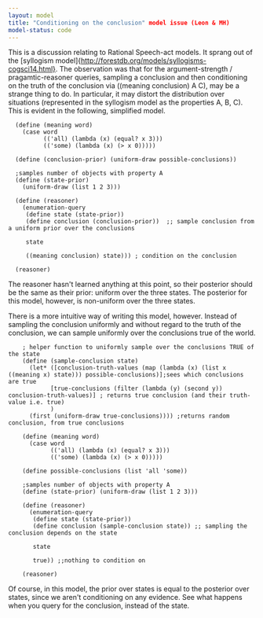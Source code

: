 ```yaml
---
layout: model
title: "Conditioning on the conclusion" model issue (Leon & MH)
model-status: code
---
```


This is a discussion relating to Rational Speech-act models. It sprang out of the [syllogism model]{http://forestdb.org/models/syllogisms-cogsci14.html}. 
The observation was that for the argument-strength / pragamtic-reasoner queries, sampling a conclusion and then conditioning on the truth of the conclusion via ((meaning conclusion) A C), may be a strange thing to do. In particular, it may distort the distribution over situations (represented in the syllogism model as the properties A, B, C). This is evident in the following, simplified model.

      (define (meaning word)
        (case word
              (('all) (lambda (x) (equal? x 3)))
              (('some) (lambda (x) (> x 0)))))
      
      (define (conclusion-prior) (uniform-draw possible-conclusions))
      
      ;samples number of objects with property A
      (define (state-prior)
        (uniform-draw (list 1 2 3)))
      
      (define (reasoner)
        (enumeration-query
         (define state (state-prior))
         (define conclusion (conclusion-prior))  ;; sample conclusion from a uniform prior over the conclusions
      
         state
      
         ((meaning conclusion) state))) ; condition on the conclusion
         
      (reasoner)
  
The reasoner hasn't learned anything at this point, so their posterior should be the same as their prior: uniform over the three states. The posterior for this model, however, is non-uniform over the three states.
  
There is a more intuitive way of writing this model, however. Instead of sampling the conclusion uniformly and without regard to the truth of the conclusion, we can sample uniformly over the conclusions true of the world.

        ; helper function to uniformly sample over the conclusions TRUE of the state
        (define (sample-conclusion state)
          (let* ([conclusion-truth-values (map (lambda (x) (list x ((meaning x) state))) possible-conclusions)];sees which conclusions are true
                [true-conclusions (filter (lambda (y) (second y)) conclusion-truth-values)] ; returns true conclusion (and their truth-value i.e. true)
                )
          (first (uniform-draw true-conclusions)))) ;returns random conclusion, from true conclusions
          
        (define (meaning word)
          (case word
                (('all) (lambda (x) (equal? x 3)))
                (('some) (lambda (x) (> x 0)))))
        
        (define possible-conclusions (list 'all 'some))
        
        ;samples number of objects with property A
        (define (state-prior) (uniform-draw (list 1 2 3)))
        
        (define (reasoner)
          (enumeration-query
           (define state (state-prior))
           (define conclusion (sample-conclusion state)) ;; sampling the conclusion depends on the state
        
           state
        
           true)) ;;nothing to condition on 
        
        (reasoner)
        
Of course, in this model, the prior over states is equal to the posterior over states, since we aren't conditioning on any evidence. See what happens when you query for the conclusion, instead of the state.
